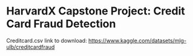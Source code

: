 # HarvardX Capstone Project: Credit Card Fraud Detection

Creditcard.csv link to download: https://www.kaggle.com/datasets/mlg-ulb/creditcardfraud

